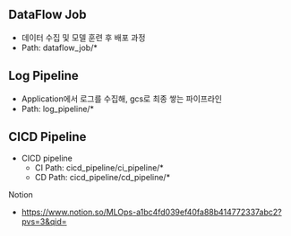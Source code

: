 
## DataFlow Job

- 데이터 수집 및 모델 훈련 후 배포 과정
- Path: dataflow_job/*

## Log Pipeline

- Application에서 로그를 수집해, gcs로 최종 쌓는 파이프라인
- Path: log_pipeline/*

## CICD Pipeline

- CICD pipeline
    - CI Path: cicd_pipeline/ci_pipeline/*
    - CD Path: cicd_pipeline/cd_pipeline/*

Notion

- https://www.notion.so/MLOps-a1bc4fd039ef40fa88b414772337abc2?pvs=3&qid=
